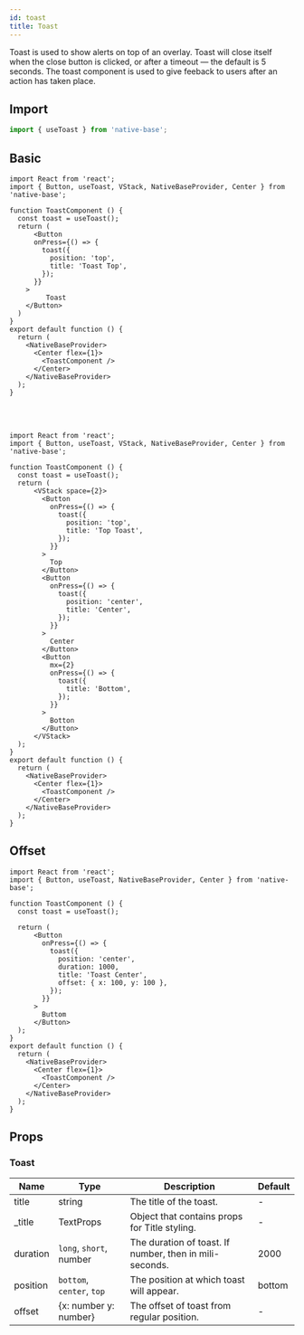 ```yaml
---
id: toast
title: Toast
---
```


Toast is used to show alerts on top of an overlay. Toast will close itself when the close button is clicked, or after a timeout — the default is 5 seconds. The toast component is used to give feeback to users after an action has taken place.

## Import

```jsx
import { useToast } from 'native-base';
```

## Basic

```SnackPlayer name=Toast%20Basic
import React from 'react';
import { Button, useToast, VStack, NativeBaseProvider, Center } from 'native-base';

function ToastComponent () {
  const toast = useToast();
  return (
      <Button
      onPress={() => {
        toast({
          position: 'top',
          title: 'Toast Top',
        });
      }}
    >
		 Toast
    </Button>
  )
}
export default function () {
  return (
    <NativeBaseProvider>
      <Center flex={1}>
        <ToastComponent />
      </Center>
    </NativeBaseProvider>
  );
}
```

<br/>
<br/>

```SnackPlayer name=Toast%20Position
import React from 'react';
import { Button, useToast, VStack, NativeBaseProvider, Center } from 'native-base';

function ToastComponent () {
  const toast = useToast();
  return (
      <VStack space={2}>
        <Button
          onPress={() => {
            toast({
              position: 'top',
              title: 'Top Toast',
            });
          }}
        >
          Top
        </Button>
        <Button
          onPress={() => {
            toast({
              position: 'center',
              title: 'Center',
            });
          }}
        >
          Center
        </Button>
        <Button
          mx={2}
          onPress={() => {
            toast({
              title: 'Bottom',
            });
          }}
        >
          Botton
        </Button>
      </VStack>
  );
}
export default function () {
  return (
    <NativeBaseProvider>
      <Center flex={1}>
        <ToastComponent />
      </Center>
    </NativeBaseProvider>
  );
}
```

## Offset

```SnackPlayer name=Toast%20Offset
import React from 'react';
import { Button, useToast, NativeBaseProvider, Center } from 'native-base';

function ToastComponent () {
  const toast = useToast();

  return (
      <Button
        onPress={() => {
          toast({
            position: 'center',
            duration: 1000,
            title: 'Toast Center',
            offset: { x: 100, y: 100 },
          });
        }}
      >
        Buttom
      </Button>
  );
}
export default function () {
  return (
    <NativeBaseProvider>
      <Center flex={1}>
        <ToastComponent />
      </Center>
    </NativeBaseProvider>
  );
}
```

## Props

### Toast

| Name     | Type                      | Description                                             | Default |
| -------- | ------------------------- | ------------------------------------------------------- | ------- |
| title    | string                    | The title of the toast.                                 | -       |
| \_title  | TextProps                 | Object that contains props for Title styling.           | -       |
| duration | `long`, `short`, number   | The duration of toast. If number, then in mili-seconds. | 2000    |
| position | `bottom`, `center`, `top` | The position at which toast will appear.                | bottom  |
| offset   | {x: number y: number}     | The offset of toast from regular position.              | -       |
